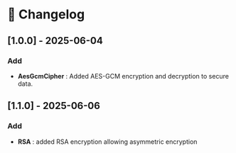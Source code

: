 # 📜 Changelog

## [1.0.0] - 2025-06-04
### Add
- **AesGcmCipher** : Added AES-GCM encryption and decryption to secure data.

## [1.1.0] - 2025-06-06
### Add
- **RSA** : added RSA encryption allowing asymmetric encryption
